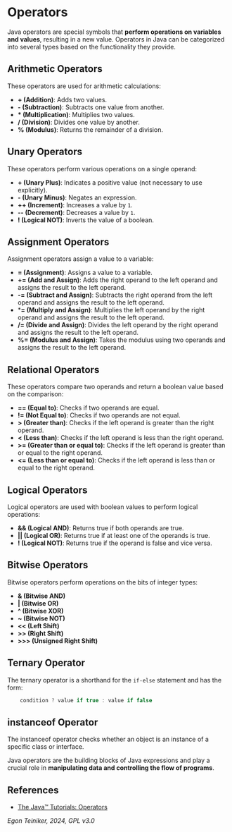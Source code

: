 # Operators 

Java operators are special symbols that **perform operations on variables and values**, 
resulting in a new value. Operators in Java can be categorized into several types based 
on the functionality they provide.

## Arithmetic Operators
These operators are used for arithmetic calculations:

* **+ (Addition)**: Adds two values.
* **- (Subtraction)**: Subtracts one value from another.
* **\* (Multiplication)**: Multiplies two values.
* **/ (Division)**: Divides one value by another.
* **% (Modulus)**: Returns the remainder of a division.

## Unary Operators
These operators perform various operations on a single operand:

* **+ (Unary Plus)**: Indicates a positive value (not necessary to use explicitly).
* **- (Unary Minus)**: Negates an expression.
* **++ (Increment)**: Increases a value by `1`.
* **-- (Decrement)**: Decreases a value by `1`.
* **! (Logical NOT)**: Inverts the value of a boolean.

## Assignment Operators
Assignment operators assign a value to a variable:

* **= (Assignment)**: Assigns a value to a variable.
* **+= (Add and Assign)**: Adds the right operand to the left operand and assigns 
    the result to the left operand.
* **-= (Subtract and Assign)**: Subtracts the right operand from the left operand 
    and assigns the result to the left operand.
* ***= (Multiply and Assign)**: Multiplies the left operand by the right operand 
    and assigns the result to the left operand.
* **/= (Divide and Assign)**: Divides the left operand by the right operand and 
    assigns the result to the left operand.
* **%= (Modulus and Assign)**: Takes the modulus using two operands and assigns 
    the result to the left operand.

## Relational Operators
These operators compare two operands and return a boolean value based on the comparison:

* **== (Equal to)**: Checks if two operands are equal.
* **!= (Not Equal to)**: Checks if two operands are not equal.
* **> (Greater than)**: Checks if the left operand is greater than the right operand.
* **< (Less than)**: Checks if the left operand is less than the right operand.
* **>= (Greater than or equal to)**: Checks if the left operand is greater than or 
    equal to the right operand.
* **<= (Less than or equal to)**: Checks if the left operand is less than or equal 
    to the right operand. 

## Logical Operators
Logical operators are used with boolean values to perform logical operations:

* **&& (Logical AND)**: Returns true if both operands are true.
* **|| (Logical OR)**: Returns true if at least one of the operands is true.
* **! (Logical NOT)**: Returns true if the operand is false and vice versa.


## Bitwise Operators
Bitwise operators perform operations on the bits of integer types:

* **& (Bitwise AND)**
* **| (Bitwise OR)**
* **^ (Bitwise XOR)**
* **~ (Bitwise NOT)**
* **<< (Left Shift)**
* **>> (Right Shift)**
* **>>> (Unsigned Right Shift)**


## Ternary Operator
The ternary operator is a shorthand for the `if-else` statement and has 
the form: 
```Java
    condition ? value if true : value if false
```

## instanceof Operator
The instanceof operator checks whether an object is an instance of a specific class 
or interface.

Java operators are the building blocks of Java expressions and play a crucial role 
in **manipulating data and controlling the flow of programs**.


## References

* [The Java™ Tutorials: Operators](https://docs.oracle.com/javase/tutorial/java/nutsandbolts/operators.html)

*Egon Teiniker, 2024, GPL v3.0*



